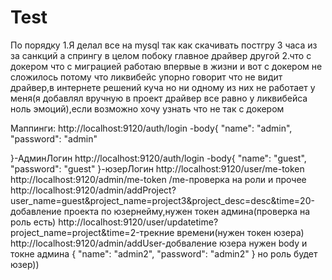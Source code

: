 # Test
По порядку
1.Я делал все на mysql так как cкачивать постгру 3 часа из за санкций а спрингу в целом побоку главное драйвер другой
2.что с докером что с миграцией работаю впервые в жизни и вот с докером не сложилось потому что ликвибейс упорно говорит что не видит драйвер,в интернете решений куча но ни одному из них не работает у меня(я добавлял вручную в проект драйвер все равно у ликвибейса ноль эмоций),если возможно хочу узнать что не так с докером

Маппинги:
http://localhost:9120/auth/login -body{
    "name": "admin",
    "password": "admin"

}-АдминЛогин 
http://localhost:9120/auth/login -body{
    "name": "guest",
    "password": "guest"
}-юзерЛогин
http://localhost:9120/user/me-token
http://localhost:9120/admin/me-token
/me-проверка на роли и прочее
http://localhost:9120/admin/addProject?user_name=guest&project_name=project3&project_desc=desc&time=20-добавление проекта по юзернейму,нужен токен админа(проверка на роль есть)
http://localhost:9120/user/updatetime?project_name=project&time=2-трекние времени(нужен токен юзера)
http://localhost:9120/admin/addUser-добваление юзера нужен body и токне админа
{
    "name": "admin2",
    "password": "admin2"
}
но роль будет юзер))
